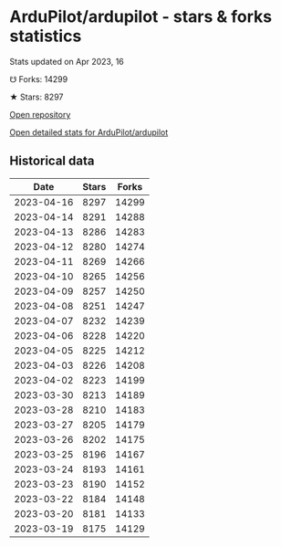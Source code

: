 # ArduPilot/ardupilot - stars & forks statistics

Stats updated on Apr 2023, 16

☋ Forks: 14299

★ Stars: 8297

[Open repository](https://github.com/ArduPilot/ardupilot)

[Open detailed stats for ArduPilot/ardupilot](https://reviewgithub.com/rep/ArduPilot/ardupilot)

## Historical data
| Date | Stars | Forks |
|------|-------|-------|
| 2023-04-16 | 8297 | 14299 | 
| 2023-04-14 | 8291 | 14288 | 
| 2023-04-13 | 8286 | 14283 | 
| 2023-04-12 | 8280 | 14274 | 
| 2023-04-11 | 8269 | 14266 | 
| 2023-04-10 | 8265 | 14256 | 
| 2023-04-09 | 8257 | 14250 | 
| 2023-04-08 | 8251 | 14247 | 
| 2023-04-07 | 8232 | 14239 | 
| 2023-04-06 | 8228 | 14220 | 
| 2023-04-05 | 8225 | 14212 | 
| 2023-04-03 | 8226 | 14208 | 
| 2023-04-02 | 8223 | 14199 | 
| 2023-03-30 | 8213 | 14189 | 
| 2023-03-28 | 8210 | 14183 | 
| 2023-03-27 | 8205 | 14179 | 
| 2023-03-26 | 8202 | 14175 | 
| 2023-03-25 | 8196 | 14167 | 
| 2023-03-24 | 8193 | 14161 | 
| 2023-03-23 | 8190 | 14152 | 
| 2023-03-22 | 8184 | 14148 | 
| 2023-03-20 | 8181 | 14133 | 
| 2023-03-19 | 8175 | 14129 | 

